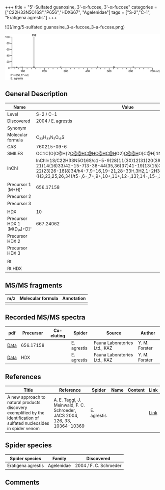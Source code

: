 +++
title = "5'-Sulfated guanosine, 3'-α-fucose, 3'-α-fucose"
categories = ["C22H33N5O16S","P656","HDX667",
"Agelenidae"]
tags = ["S-2","C-1",
"Eratigena agrestis"]
+++

![](/img/5-sulfated guanosine_3-a-fucose_3-a-fucose.png)

![](/img_MSMS/656_5-sulfated-guanosine-3-a-fucose-3-a-fucose_Ea.png?classes=border)

## General Description

| Name                       | Value              |
|----------------------------|--------------------|
| Level                      | S-2 / C-1          |
| Discovered                 | 2004 / E. agrestis |
| Synonym                    |                    |
| Molecular formula          | C₂₂H₃₃N₅O₁₆S       |
| CAS                        | 760215-09-6        |
| SMILES | OC1C(O[C@H]2[C@@H](O)[C@H](O[C@H]3[C@@H](O)[C@H](O)[C@H](O)[C@H](C)O3)[C@H](O)[C@H](C)O2)[C@@H](COS(=O)(O)=O)O[C@H]1N4C=NC5=C4N=C(N)NC5=O  |
| InChI  | InChI=1S/C22H33N5O16S/c1-5-9(28)11(30)12(31)20(39-5)43-16-10(29)6(2)40-21(14(16)33)42-15-7(3-38-44(35,36)37)41-19(13(15)32)27-4-24-8-17(27)25-22(23)26-18(8)34/h4-7,9-16,19-21,28-33H,3H2,1-2H3,(H,35,36,37)(H3,23,25,26,34)/t5-,6-,7+,9+,10+,11+,12-,13?,14-,15-,16+,19+,20-,21-/m0/s1  |
|                            |                    |
| Precursor 1 [M+H]⁺         | 656.17158          |
| Precursor 2                |                    |
| Precursor 3                |                    |
|                            |                    |
| HDX                        | 10                 |
| Precursor HDX 1 [M(D₁₀)+D]⁺ | 667.24062          |
| Precursor HDX 2            |                    |
| Precursor HDX 3            |                    |
|                            |                    |
| Rt                         |                    |
| Rt HDX                     |                    |

## MS/MS fragments

| m/z | Molecular formula | Annotation |
|-----|-------------------|------------|
|     |                   |            |

## Recorded MS/MS spectra

| pdf | Precursor | Co-eluting | Spider | Source | Author |
|-----|-----------|------------|--------|--------|--------|
| [Data](/pdf/E-agrestis/656_5-sulfated-guanosine-3-a-fucose-3-a-fucose_Ea.pdf) | 656.17158 |            | E. agrestis | Fauna Laboratories Ltd., KAZ | Y. M. Forster |
| [Data](/pdf/E-agrestis/656_5-sulfated-guanosine-3-a-fucose-3-a-fucose_Ea_HDX.pdf) | HDX |            | E. agrestis | Fauna Laboratories Ltd., KAZ | Y. M. Forster |

## References

| Title                                                                                                                  | Reference                                                                  | Spider      | Name | Content | Link                                           |
|------------------------------------------------------------------------------------------------------------------------|----------------------------------------------------------------------------|-------------|------|---------|------------------------------------------------|
| A new approach to natural products discovery exemplified by the identification of sulfated nucleosides in spider venom | A. E. Taggi, J. Meinwald, F. C. Schroeder, JACS 2004, 126, 33, 10364-10369 | E. agrestis |      |         | [Link](https://pubs.acs.org/doi/abs/10.1021/ja047416n) |

## Spider species

| Spider species     | Family       | Discovered             |
|--------------------|--------------|------------------------|
| Eratigena agrestis | Agelenidae | 2004 / F. C. Schroeder |

## Comments